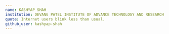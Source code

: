 ```yaml
---
name: KASHYAP SHAH
institution: DEVANG PATEL INSTITUTE OF ADVANCE TECHNOLOGY AND RESEARCH 🚩
quote: Internet users blink less than usual.
github_user: kashyap-shah
---
```

